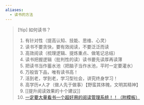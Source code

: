 ```yaml
---
aliases:
  - 读书的方法
---
```

> [!tip] 如何读书？
> 1. 有针对性（提高认知、技能、思维、心灵）
> 2. 读书不要贪快，要有效阅读，不要泛泛而读
> 3. 高效阅读（梳理逻辑、提炼重点、做笔记总结）
> 4.  读书把握逻辑（批判性的读）读书要先读厚再读薄
> 5. 把读书当作蓄水池（把脑子当作水池，平时一定要灌水）
> 6. 万般皆下品，唯有读书高！
> 7. 活到老，学到老，学习型社会，讲究终身学习！
> 8. 高学历≠人才（做人先于做事）【野蛮其体魄，文明其精神】
> 9. [[提升阅读效果的十个建议]] 
> 10. [一定要大量看书一个超好用的阅读管理系统！！（附模板）](https://mp.weixin.qq.com/s/atrhH2xgliym0yPTXiCO2g)

